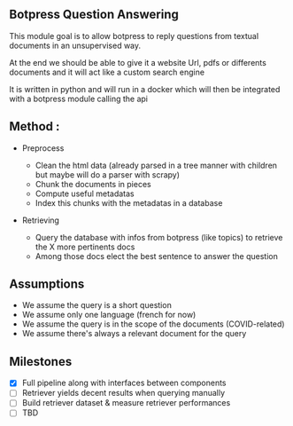 ## Botpress Question Answering

This module goal is to allow botpress to reply questions from textual documents in an unsupervised way.

At the end we should be able to give it a website Url, pdfs or differents documents and it will act like a custom search engine

It is written in python and will run in a docker which will then be integrated with a botpress module calling the api

## Method :

- Preprocess

  - Clean the html data (already parsed in a tree manner with children but maybe will do a parser with scrapy)
  - Chunk the documents in pieces
  - Compute useful metadatas
  - Index this chunks with the metadatas in a database

- Retrieving

  - Query the database with infos from botpress (like topics) to retrieve the X more pertinents docs
  - Among those docs elect the best sentence to answer the question

## Assumptions

- We assume the query is a short question
- We assume only one language (french for now)
- We assume the query is in the scope of the documents (COVID-related)
- We assume there's always a relevant document for the query

## Milestones

- [x] Full pipeline along with interfaces between components
- [ ] Retriever yields decent results when querying manually
- [ ] Build retriever dataset & measure retriever performances
- [ ] TBD
